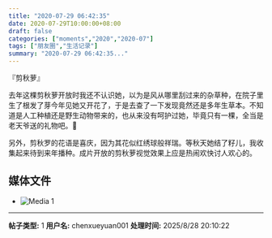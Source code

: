 ```yaml
---
title: "2020-07-29 06:42:35"
date: 2020-07-29T10:00:00+08:00
draft: false
categories: ["moments","2020","2020-07"]
tags: ["朋友圈","生活记录"]
summary: "2020-07-29 06:42:35..."
---
```


『剪秋萝』

去年这棵剪秋萝开放时我还不认识她，以为是风从哪里刮过来的杂草种，在院子里生了根发了芽今年见她又开花了，于是去查了一下发现竟然还是多年生草本。不知道是人工种植还是野生动物带来的，也从来没有呵护过她，毕竟只有一棵，全当是老天爷送的礼物吧。🥰

另外，剪秋罗的花语是喜庆，因为其花似红绣球般祥瑞。等秋天她结了籽儿，我收集起来待到来年播种。成片开放的剪秋萝视觉效果上应是热闹欢快讨人欢心的。

## 媒体文件

- ![Media 1](/Moments/photos/2020-07-29/202007290642350.jpg)

---

**帖子类型:** 1
**用户名:** chenxueyuan001
**处理时间:** 2025/8/28 20:10:22